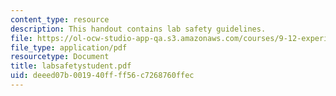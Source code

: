 ```yaml
---
content_type: resource
description: This handout contains lab safety guidelines.
file: https://ol-ocw-studio-app-qa.s3.amazonaws.com/courses/9-12-experimental-molecular-neurobiology-fall-2006/deeed07b001940ffff56c7268760ffec_labsafetystudent.pdf
file_type: application/pdf
resourcetype: Document
title: labsafetystudent.pdf
uid: deeed07b-0019-40ff-ff56-c7268760ffec
---
```


